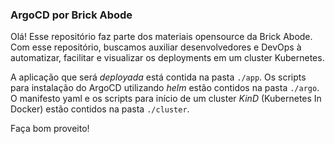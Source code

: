 ### ArgoCD por Brick Abode

Olá! Esse repositório faz parte dos materiais opensource da Brick Abode.
Com esse repositório, buscamos auxiliar desenvolvedores e DevOps à automatizar, facilitar e visualizar os deployments em um cluster Kubernetes.

A aplicação que será _deployada_ está contida na pasta `./app`.
Os scripts para instalação do ArgoCD utilizando _helm_ estão contidos na pasta `./argo`.
O manifesto yaml e os scripts para início de um cluster _KinD_ (Kubernetes In Docker) estão contidos na pasta `./cluster`.

Faça bom proveito!